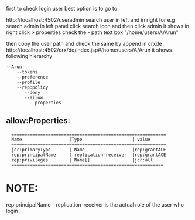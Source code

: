 
first to check login user best option is to go to 

http://localhost:4502/useradmin search user in left and in right for e.g search admin in left panel click search icon and
then click admin it shows in right click > properties check the - path text box "/home/users/A/Arun"

then copy the user path and check the same by append in crxde http://localhost:4502/crx/de/index.jsp#/home/users/A/Arun
it shows following hierarchy


    --Arun
        --tokens
        --preference
        --profile
        --rep:policy
           --deny
           --allow
               properties

allow:Properties:
------------------

      ===========================================================
      Name                  |Type                   | value
      ===========================================================
      jcr:primaryType       | Name                  |rep:grantACE
      rep:principalName     | replication-receiver  |rep:grantACE
      rep:privileges        | Name[]                |jcr:all
      ==========================================================
   
   
NOTE:
====
rep:principalName   - replication-receiver is the actual role of the user who login .
      
